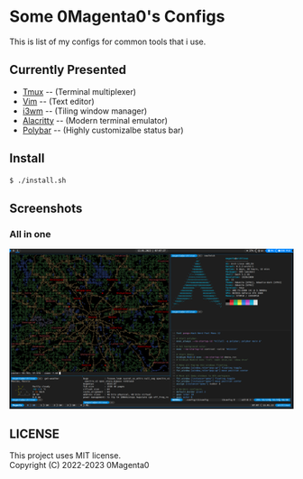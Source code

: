 # Some 0Magenta0's Configs

This is list of my configs for common tools that i use.

## Currently Presented
* [Tmux](https://github.com/tmux/tmux) -- (Terminal multiplexer)
* [Vim](https://www.vim.org) -- (Text editor)
* [i3wm](https://github.com/i3/i3) -- (Tiling window manager)
* [Alacritty](https://github.com/alacritty/alacritty) -- (Modern terminal emulator)
* [Polybar](https://github.com/polybar/polybar) -- (Highly customizalbe status bar)

## Install
```bash
$ ./install.sh
```

## Screenshots
### All in one
![](screenshots/screenshot.png?raw=true)

## LICENSE
This project uses MIT license.  
Copyright (C) 2022-2023 0Magenta0

